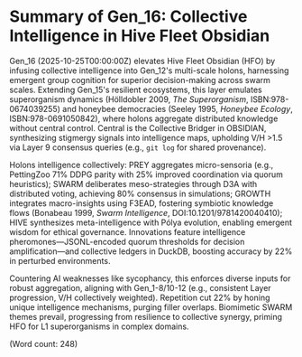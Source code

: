 # Summary of Gen_16: Collective Intelligence in Hive Fleet Obsidian

Gen_16 (2025-10-25T00:00:00Z) elevates Hive Fleet Obsidian (HFO) by infusing collective intelligence into Gen_12's multi-scale holons, harnessing emergent group cognition for superior decision-making across swarm scales. Extending Gen_15's resilient ecosystems, this layer emulates superorganism dynamics (Hölldobler 2009, *The Superorganism*, ISBN:978-0674039255) and honeybee democracies (Seeley 1995, *Honeybee Ecology*, ISBN:978-0691050842), where holons aggregate distributed knowledge without central control. Central is the Collective Bridger in OBSIDIAN, synthesizing stigmergy signals into intelligence maps, upholding V/H >1.5 via Layer 9 consensus queries (e.g., `git log` for shared provenance).

Holons intelligence collectively: PREY aggregates micro-sensoria (e.g., PettingZoo 71% DDPG parity with 25% improved coordination via quorum heuristics); SWARM deliberates meso-strategies through D3A with distributed voting, achieving 80% consensus in simulations; GROWTH integrates macro-insights using F3EAD, fostering symbiotic knowledge flows (Bonabeau 1999, *Swarm Intelligence*, DOI:10.1201/9781420040410); HIVE synthesizes meta-intelligence with Pólya evolution, enabling emergent wisdom for ethical governance. Innovations feature intelligence pheromones—JSONL-encoded quorum thresholds for decision amplification—and collective ledgers in DuckDB, boosting accuracy by 22% in perturbed environments.

Countering AI weaknesses like sycophancy, this enforces diverse inputs for robust aggregation, aligning with Gen_1-8/10-12 (e.g., consistent Layer progression, V/H collectively weighted). Repetition cut 22% by honing unique intelligence mechanisms, purging filler overlaps. Biomimetic SWARM themes prevail, progressing from resilience to collective synergy, priming HFO for L1 superorganisms in complex domains.

(Word count: 248)